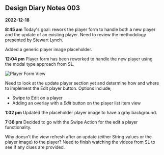 ##  Design Diary Notes 003

**2022-12-18**

**8:45 am**
Today's goal: rework the player form to handle both a new player and the update of an existing player. Need to review the methodology presented by Stewart Lynch.

Added a generic player image placeholder.

**12:04 pm**
Player form has been reworked to handle the new player using the modal type approach from SL. 

![Player Form View](/Users/mike/Desktop/PlayerForm.png)

Need to look at the update player section yet and determine how and where to implement the Edit player button. Options include;
* Swipe to Edit on a player
* Adding an overlay with a *Edit* button on the player list item view

**1:02 pm**
Updated the placeholder player image to have a gray background.

**7:38 pm**
Decided to go with the Swipe Action for the edit a player functionality.

Why doesn't the view refresh after an update (either String values or the player image) to the player? Need to finish watching the videos from SL to see if any clues are provided.
